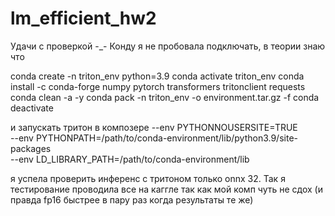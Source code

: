 # lm_efficient_hw2

Удачи с проверкой -_-
Конду я не пробовала подключать, в теории знаю что 

conda create -n triton_env python=3.9
conda activate triton_env
conda install -c conda-forge numpy pytorch transformers tritonclient requests
conda clean -a -y
conda pack -n triton_env -o environment.tar.gz -f
conda deactivate

и запускать тритон в композере --env PYTHONNOUSERSITE=TRUE \
  --env PYTHONPATH=/path/to/conda-environment/lib/python3.9/site-packages \
  --env LD_LIBRARY_PATH=/path/to/conda-environment/lib

я успела проверить инференс с тритоном только onnx 32. Так я тестирование проводила все на каггле так как мой комп чуть не сдох
(и правда fp16 быстрее в пару раз когда результаты те же)
